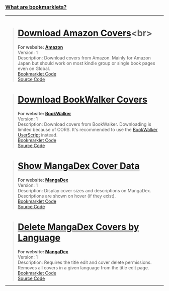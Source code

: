 ### [What are bookmarklets?](https://en.wikipedia.org/wiki/Bookmarklet)
***
> # [Download Amazon Covers](javascript:void%20function(){function%20t(t,e){const%20n=%22object%22==typeof%20t,r=n%3FURL.createObjectURL(t):t,o=document.createElement(%22a%22);o.href=r,o.download=e,o.target=%22_blank%22,o.rel=%22noopener%20noreferrer%22,o.dispatchEvent(new%20MouseEvent(%22click%22)),n%26%26URL.revokeObjectURL(r)}var%20e=Uint8Array,n=Uint16Array,r=Uint32Array,o=new%20e([0,0,0,0,0,0,0,0,1,1,1,1,2,2,2,2,3,3,3,3,4,4,4,4,5,5,5,5,0,0,0,0]),i=new%20e([0,0,0,0,1,1,2,2,3,3,4,4,5,5,6,6,7,7,8,8,9,9,10,10,11,11,12,12,13,13,0,0]),a=function(t,e){for(var%20o=new%20n(31),i=0;i%3C31;++i)o[i]=e+=1%3C%3Ct[i-1];var%20a=new%20r(o[30]);for(i=1;i%3C30;++i)for(var%20c=o[i];c%3Co[i+1];++c)a[c]=c-o[i]%3C%3C5|i;return[o,a]},c=a(o,2),l=c[0],s=c[1];l[28]=258,s[258]=28,a(i,0);for(var%20h=new%20n(32768),f=0;f%3C32768;++f){var%20u=(43690%26f)%3E%3E%3E1|(21845%26f)%3C%3C1;u=(61680%26(u=(52428%26u)%3E%3E%3E2|(13107%26u)%3C%3C2))%3E%3E%3E4|(3855%26u)%3C%3C4,h[f]=((65280%26u)%3E%3E%3E8|(255%26u)%3C%3C8)%3E%3E%3E1}var%20d=new%20e(288);for(f=0;f%3C144;++f)d[f]=8;for(f=144;f%3C256;++f)d[f]=9;for(f=256;f%3C280;++f)d[f]=7;for(f=280;f%3C288;++f)d[f]=8;var%20v=new%20e(32);for(f=0;f%3C32;++f)v[f]=5;var%20g=[%22unexpected%20EOF%22,%22invalid%20block%20type%22,%22invalid%20length/literal%22,%22invalid%20distance%22,%22stream%20finished%22,%22no%20stream%20handler%22,,%22no%20callback%22,%22invalid%20UTF-8%20data%22,%22extra%20field%20too%20long%22,%22date%20not%20in%20range%201980-2099%22,%22filename%20too%20long%22,%22stream%20finishing%22,%22invalid%20zip%20data%22],p=function(t,e,n){var%20r=new%20Error(e||g[t]);if(r.code=t,Error.captureStackTrace%26%26Error.captureStackTrace(r,p),!n)throw%20r;return%20r},w=new%20e(0),m=function(){for(var%20t=new%20Int32Array(256),e=0;e%3C256;++e){for(var%20n=e,r=9;--r;)n=(1%26n%26%26-306674912)^n%3E%3E%3E1;t[e]=n}return%20t}(),y=function(t,e,n){for(;n;++e)t[e]=n,n%3E%3E%3E=8},E=%22undefined%22!=typeof%20TextEncoder%26%26new%20TextEncoder,A=%22undefined%22!=typeof%20TextDecoder%26%26new%20TextDecoder;try{A.decode(w,{stream:!0}),1}catch(t){}function%20z(t,o){if(o){for(var%20i=new%20e(t.length),a=0;a%3Ct.length;++a)i[a]=t.charCodeAt(a);return%20i}if(E)return%20E.encode(t);var%20c=t.length,l=new%20e(t.length+(t.length%3E%3E1)),s=0,h=function(t){l[s++]=t};for(a=0;a%3Cc;++a){if(s+5%3El.length){var%20f=new%20e(s+8+(c-a%3C%3C1));f.set(l),l=f}var%20u=t.charCodeAt(a);u%3C128||o%3Fh(u):u%3C2048%3F(h(192|u%3E%3E6),h(128|63%26u)):u%3E55295%26%26u%3C57344%3F(h(240|(u=65536+(1047552%26u)|1023%26t.charCodeAt(++a))%3E%3E18),h(128|u%3E%3E12%2663),h(128|u%3E%3E6%2663),h(128|63%26u)):(h(224|u%3E%3E12),h(128|u%3E%3E6%2663),h(128|63%26u))}return%20function(t,o,i){(null==o||o%3C0)%26%26(o=0),(null==i||i%3Et.length)%26%26(i=t.length);var%20a=new(2==t.BYTES_PER_ELEMENT%3Fn:4==t.BYTES_PER_ELEMENT%3Fr:e)(i-o);return%20a.set(t.subarray(o,i)),a}(l,0,s)}var%20b=function(t){var%20e=0;if(t)for(var%20n%20in%20t){var%20r=t[n].length;r%3E65535%26%26p(9),e+=r+4}return%20e},T=function(t,e,n,r,o,i,a,c){var%20l=r.length,s=n.extra,h=c%26%26c.length,f=b(s);y(t,e,null!=a%3F33639248:67324752),e+=4,null!=a%26%26(t[e++]=20,t[e++]=n.os),t[e]=20,e+=2,t[e++]=n.flag%3C%3C1|(i%3C0%26%268),t[e++]=o%26%268,t[e++]=255%26n.compression,t[e++]=n.compression%3E%3E8;var%20u=new%20Date(null==n.mtime%3FDate.now():n.mtime),d=u.getFullYear()-1980;if((d%3C0||d%3E119)%26%26p(10),y(t,e,d%3C%3C25|u.getMonth()+1%3C%3C21|u.getDate()%3C%3C16|u.getHours()%3C%3C11|u.getMinutes()%3C%3C5|u.getSeconds()%3E%3E%3E1),e+=4,-1!=i%26%26(y(t,e,n.crc),y(t,e+4,i%3C0%3F-i-2:i),y(t,e+8,n.size)),y(t,e+12,l),y(t,e+14,f),e+=16,null!=a%26%26(y(t,e,h),y(t,e+6,n.attrs),y(t,e+10,a),e+=14),t.set(r,e),e+=l,f)for(var%20v%20in%20s){var%20g=s[v],w=g.length;y(t,e,+v),y(t,e+2,w),t.set(g,e+4),e+=4+w}return%20h%26%26(t.set(c,e),e+=h),e},x=function(){function%20t(t){var%20e;this.filename=t,this.c=(e=-1,{p:function(t){for(var%20n=e,r=0;r%3Ct.length;++r)n=m[255%26n^t[r]]^n%3E%3E%3E8;e=n},d:function(){return~e}}),this.size=0,this.compression=0}return%20t.prototype.process=function(t,e){this.ondata(null,t,e)},t.prototype.push=function(t,e){this.ondata||p(5),this.c.p(t),this.size+=t.length,e%26%26(this.crc=this.c.d()),this.process(t,e||!1)},t}(),k=function(){function%20t(t){this.ondata=t,this.u=[],this.d=1}return%20t.prototype.add=function(t){var%20n=this;if(this.ondata||p(5),2%26this.d)this.ondata(p(4+8*(1%26this.d),0,1),null,!1);else{var%20r=z(t.filename),o=r.length,i=t.comment,a=i%26%26z(i),c=o!=t.filename.length||a%26%26i.length!=a.length,l=o+b(t.extra)+30;o%3E65535%26%26this.ondata(p(11,0,1),null,!1);var%20s=new%20e(l);T(s,0,t,r,c,-1);var%20h=[s],f=function(){for(var%20t=0,e=h;t%3Ce.length;t++){var%20r=e[t];n.ondata(null,r,!1)}h=[]},u=this.d;this.d=0;var%20d=this.u.length,v=function(t,e){var%20n={};for(var%20r%20in%20t)n[r]=t[r];for(var%20r%20in%20e)n[r]=e[r];return%20n}(t,{f:r,u:c,o:a,t:function(){t.terminate%26%26t.terminate()},r:function(){if(f(),u){var%20t=n.u[d+1];t%3Ft.r():n.d=1}u=1}}),g=0;t.ondata=function(r,o,i){if(r)n.ondata(r,o,i),n.terminate();else%20if(g+=o.length,h.push(o),i){var%20a=new%20e(16);y(a,0,134695760),y(a,4,t.crc),y(a,8,g),y(a,12,t.size),h.push(a),v.c=g,v.b=l+g+16,v.crc=t.crc,v.size=t.size,u%26%26v.r(),u=1}else%20u%26%26f()},this.u.push(v)}},t.prototype.end=function(){var%20t=this;2%26this.d%3Fthis.ondata(p(4+8*(1%26this.d),0,1),null,!0):(this.d%3Fthis.e():this.u.push({r:function(){1%26t.d%26%26(t.u.splice(-1,1),t.e())},t:function(){}}),this.d=3)},t.prototype.e=function(){for(var%20t=0,n=0,r=0,o=0,i=this.u;o%3Ci.length;o++){r+=46+(v=i[o]).f.length+b(v.extra)+(v.o%3Fv.o.length:0)}for(var%20a,c,l,s,h,f=new%20e(r+22),u=0,d=this.u;u%3Cd.length;u++){var%20v=d[u];T(f,t,v,v.f,v.u,-v.c-2,n,v.o),t+=46+v.f.length+b(v.extra)+(v.o%3Fv.o.length:0),n+=v.b}a=f,c=t,l=this.u.length,s=r,h=n,y(a,c,101010256),y(a,c+8,l),y(a,c+10,l),y(a,c+12,s),y(a,c+16,h),this.ondata(null,f,!0),this.d=2},t.prototype.terminate=function(){for(var%20t=0,e=this.u;t%3Ce.length;t++){e[t].t()}this.d=2},t}();(function(){if(!/www.amazon.*/.test(window.location.hostname))return;const%20e=document.querySelectorAll(%22.itemImageLink%22),n=t=%3Efunction(t,e,n=0){const%20r=t.match(e);if(r%26%26r[n])return%20r[n]}(t,/(%3F:[/dp]|$)([A-Z0-9]{10})/,1),r=t=%3E`https://${window.location.hostname}/images/P/${t}.01.MAIN._SCRM_.jpg`;if(e.length%3E0){const%20o=Array.from(e).map((t=%3En(t.href)));return%20e.length%3E4%26%26confirm(%22Since%20you're%20downloading%20more%20than%204%20covers,%20would%20you%20like%20to%20zip%20them%3F%22)%3Ffunction(n){const%20o=[],i=new%20k(((e,n,r)=%3E{e%3Falert(%22Failed%20to%20zip%20covers!%22):o.push(n),r%26%26t(new%20Blob(o,{type:%22application/zip%22}),%22covers.zip%22)}));n.forEach((t=%3E{if(!t)return;c(r(t),t)}));let%20a=0;function%20c(t,n){const%20r=new%20FileReader;r.onload=t=%3E{if(!t.target)return++a;const%20r=new%20Uint8Array(t.target.result),o=new%20x(`${n}.jpg`);i.add(o),o.push(r,!0),++a,a%3E=e.length%26%26i.end()},fetch(t).then((t=%3Et.blob())).then((t=%3E{try{r.readAsArrayBuffer(t)}catch(t){console.error(%22Failed%20to%20zip%20cover!%22,t)}})).catch((t=%3Econsole.error(%22Failed%20to%20fetch%20cover!%22,t)))}}(o):void%20i(o)}const%20o=n(window.location.href);if(!o)return%20alert(%22No%20covers%20found%20on%20this%20page!%22);function%20i(e){e.forEach((e=%3E{e%26%26t(r(e),`${e}.jpg`)}))}i([o])})();}();)<br>
> **For website: [Amazon](https://www.amazon.com)**<br>
> Version: 1<br>
> Description: Download covers from Amazon. Mainly for Amazon Japan but should work on most kindle group or single book pages even on Global.<br>
> [Bookmarklet Code](https://github.com/rRoler/Bookmarklets/blob/main/dist/amazon/download_covers.min.js)<br>
> [Source Code](https://github.com/rRoler/Bookmarklets/blob/main/src/amazon/download_covers.ts)

> # [Download BookWalker Covers](javascript:void%20function(){function%20e(e,t,o=0){const%20r=e.match(t);if(r%26%26r[o])return%20r[o]}(function(){if(!/bookwalker.jp/.test(window.location.hostname))return;let%20t=document.querySelectorAll(%22img.lazy%22);(/de([-0-9a-f]{20,}\/.*)%3F$/.test(window.location.pathname)||document.querySelector(%22%23js-episode-list%22))%26%26(t=document.querySelectorAll('meta[property=%22og:image%22]'));const%20o=Array.from(t).map((t=%3E(t=%3E{const%20o=e(t,/:\/\/[^/]*\/([0-9]+)\/[0-9a-zA-Z_]+(\.[^/.]*)$/,1)||e(t,/:\/\/[^/]*\/(\D+)([0-9]+)(\.[^/.]*)$/,2);if(o)return/:\/\/c.bookwalker.jp\/thumbnailImage_[0-9]+\.[^/.]*$/.test(t)%3FparseInt(o)-1:parseInt(o.split(%22%22).reverse().join(%22%22))-1})(t.getAttribute(%22data-original%22)||t.getAttribute(%22data-srcset%22)||t.src||t.content)));if(t.length%3E4%26%26!confirm(%22You%20are%20about%20to%20download%20more%20than%204%20covers!%22))return;(function(e){e.forEach((e=%3E{e%26%26function(e,t){const%20o=%22object%22==typeof%20e,r=o%3FURL.createObjectURL(e):e,n=document.createElement(%22a%22);n.href=r,n.download=t,n.target=%22_blank%22,n.rel=%22noopener%20noreferrer%22,n.dispatchEvent(new%20MouseEvent(%22click%22)),o%26%26URL.revokeObjectURL(r)}((e=%3E`https://c.bookwalker.jp/coverImage_${e}.jpg`)(e),`${e}.jpg`)}))})(o)})();}();)<br>
> **For website: [BookWalker](https://bookwalker.jp)**<br>
> Version: 1<br>
> Description: Download covers from BookWalker. Downloading is limited because of CORS. It's recommended to use the [BookWalker UserScript](https://github.com/rRoler/UserScripts/blob/master/Public/tampermonkey/bookwalker.js) instead.<br>
> [Bookmarklet Code](https://github.com/rRoler/Bookmarklets/blob/main/dist/bookwalker/download_covers.min.js)<br>
> [Source Code](https://github.com/rRoler/Bookmarklets/blob/main/src/bookwalker/download_covers.ts)

> # [Show MangaDex Cover Data](javascript:void%20function(){(function(){if(!/mangadex\..*/.test(window.location.hostname))return;const%20t=/\/title\/+[-0-9a-f]{20,}/.test(window.location.pathname)||/\/title\/edit\/+[-0-9a-f]{20,}/.test(window.location.pathname)||/\/draft\/+[-0-9a-f]{20,}/.test(window.location.pathname),e=100,r=[],o=[];if(document.querySelectorAll(%22img,%20div%22).forEach((t=%3E{const%20e=t.src||t.style.getPropertyValue(%22background-image%22);if(/\/covers\/+[-0-9a-f]{20,}\/+[-0-9a-f]{20,}[^/]+(%3F:[%3F%23].*)%3F$/.test(e)){r.push(t);const%20a=function(t,e,r=0){const%20o=t.match(e);if(o%26%26o[r])return%20o[r]}(e,/[-0-9a-f]{20,}/,0);a%26%26!o.includes(a)%26%26o.push(a)}})),!o)return%20alert(%22No%20covers%20found%20on%20this%20page!%22);const%20a=o.map((e=%3Et%3F`manga[]=${e}`:`ids[]=${e}`)).join(%22%26%22);function%20n(e=0){return%20new%20Promise((r=%3E{let%20o=`https://api.mangadex.org/manga%3F${a}%26includes[]=cover_art%26limit=100%26offset=${e}`;t%26%26(o=`https://api.mangadex.org/cover%3Forder[volume]=asc%26${a}%26limit=100%26offset=${e}`),fetch(o).then((t=%3Er(t.json()))).catch((t=%3E{console.error(t),alert(%22Failed%20to%20fetch%20cover%20data!%22)}))}))}new%20Promise((r=%3E{const%20o=[];n().then((a=%3E{if(!t)return%20a.data.forEach((t=%3E{const%20e=t.relationships.find((t=%3E%22cover_art%22===t.type));e%26%26(e.relationships=[{type:t.type,id:t.id}],o.push(e))})),r(o);if(o.push(...a.data),o.length%3E=a.total)return%20r(o);for(let%20t=e;t%3Ca.total;t+=e)n(t).then((t=%3E{if(o.push(...t.data),o.length%3E=t.total)return%20r(o)}))}))})).then((t=%3E{r.forEach((e=%3E{const%20r=e.src||e.style.getPropertyValue(%22background-image%22);t.forEach((t=%3E{const%20o=t.relationships.find((t=%3E%22manga%22===t.type));if(o%26%26new%20RegExp(`${o.id}/${t.attributes.fileName}`).test(r)){const%20r=new%20Image;r.src=`https://mangadex.org/covers/${o.id}/${t.attributes.fileName}`,r.onload=()=%3E{t.attributes.description%26%26e.setAttribute(%22title%22,t.attributes.description);const%20o=document.createElement(%22span%22),a=`${r.width}x${r.height}`;o.innerText=a,o.setAttribute(%22title%22,a),o.style.setProperty(%22position%22,%22absolute%22),o.style.setProperty(%22top%22,%220%22),%22img%22===e.tagName.toLowerCase()%3F(o.style.setProperty(%22padding%22,%220.5rem%200.5rem%201rem%22),o.style.setProperty(%22color%22,%22%23fff%22),o.style.setProperty(%22left%22,%220%22),o.style.setProperty(%22width%22,%22100%25%22),o.style.setProperty(%22background%22,%22linear-gradient(0deg,transparent,rgba(0,0,0,0.8))%22),e.parentElement%26%26e.parentElement.append(o)):(o.style.setProperty(%22padding%22,%220%200.4rem%200.1rem%22),o.style.setProperty(%22background-color%22,%22var(--md-accent)%22),o.style.setProperty(%22border-bottom-left-radius%22,%224px%22),o.style.setProperty(%22border-bottom-right-radius%22,%224px%22),e.append(o))}}}))}))}))})();}();)<br>
> **For website: [MangaDex](https://mangadex.org)**<br>
> Version: 1<br>
> Description: Display cover sizes and descriptions on MangaDex. Descriptions are shown on hover (if they exist).<br>
> [Bookmarklet Code](https://github.com/rRoler/Bookmarklets/blob/main/dist/mangadex/show_cover_data.min.js)<br>
> [Source Code](https://github.com/rRoler/Bookmarklets/blob/main/src/mangadex/show_cover_data.ts)

> # [Delete MangaDex Covers by Language](javascript:void%20function(){(function(){if(!/mangadex\..*/.test(window.location.hostname))return;const%20e=prompt(%22Language%20name:%22,%22Japanese%22);if(!e)return;const%20n=[];document.querySelectorAll(%22div.page-sizer%22).forEach((t=%3E{const%20o=t.parentElement;if(!o)return;const%20r=o.querySelector(%22.close%22),l=o.querySelector(%22.placeholder-text.with-label%22);r%26%26l%26%26e.toLowerCase().includes(l.innerText.toLowerCase().replaceAll(%22%20%22,%22%22))%26%26(r.dispatchEvent(new%20MouseEvent(%22click%22)),n.push(t))})),n.length%3E0%3Fconsole.log(%22Deleted%20covers:%22,n):alert(%22No%20covers%20in%20given%20language%20found!%22)})();}();)<br>
> **For website: [MangaDex](https://mangadex.org)**<br>
> Version: 1<br>
> Description: Requires the title edit and cover delete permissions. Removes all covers in a given language from the title edit page.<br>
> [Bookmarklet Code](https://github.com/rRoler/Bookmarklets/blob/main/dist/mangadex/del_covers_by_lang.min.js)<br>
> [Source Code](https://github.com/rRoler/Bookmarklets/blob/main/src/mangadex/del_covers_by_lang.ts)

***